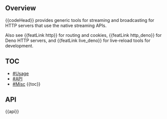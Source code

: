 ## Overview

{{codeHead}} provides generic tools for streaming and broadcasting for HTTP servers that use the native streaming APIs.

Also see {{featLink http}} for routing and cookies, {{featLink http_deno}} for Deno HTTP servers, and {{featLink live_deno}} for live-reload tools for development.

## TOC

* [#Usage](#usage)
* [#API](#api)
* [#Misc](#misc)
{{toc}}

## API

{{api}}

